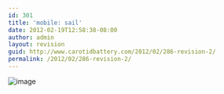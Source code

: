 ```yaml
---
id: 301
title: 'mobile: sail'
date: 2012-02-19T12:58:38-08:00
author: admin
layout: revision
guid: http://www.carotidbattery.com/2012/02/286-revision-2/
permalink: /2012/02/286-revision-2/
---
```

<img title="" class="alignnone" alt="image" src="https://i2.wp.com/www.carotidbattery.com/wp-content/uploads/2012/02/wpid-IMG_20120219_125714.jpg?w=640" data-recalc-dims="1" />